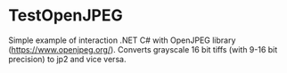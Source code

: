 # TestOpenJPEG
Simple example of interaction .NET C# with OpenJPEG library (https://www.openjpeg.org/).
Converts grayscale 16 bit tiffs (with 9-16 bit precision) to jp2 and vice versa.
